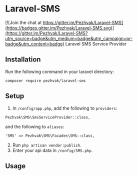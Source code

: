 # Laravel-SMS

[![Join the chat at https://gitter.im/Pezhvak/Laravel-SMS](https://badges.gitter.im/Pezhvak/Laravel-SMS.svg)](https://gitter.im/Pezhvak/Laravel-SMS?utm_source=badge&utm_medium=badge&utm_campaign=pr-badge&utm_content=badge)
Laravel SMS Service Provider

## Installation

Run the following command in your laravel directory:

```composer require pezhvak/laravel-sms```

## Setup

1. In `/config/app.php`, add the following to `providers`:
  
  ```
  Pezhvak\SMS\SmsServiceProvider::class,
  ```
  and the following to `aliases`:
  ```
  'SMS' => Pezhvak\SMS\Facades\SMS::class,
  ```
2. Run `php artisan vendor:publish`.
3. Enter your api data in `/config/SMS.php`.

## Usage
